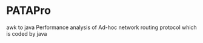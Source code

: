 # PATAPro
awk to java
Performance analysis of Ad-hoc network routing protocol
which is coded by java
